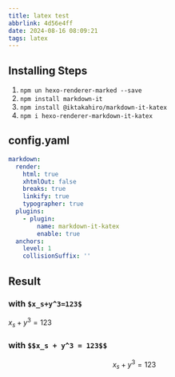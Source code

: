 ```yaml
---
title: latex test
abbrlink: 4d56e4ff
date: 2024-08-16 08:09:21
tags: latex 
---
```

## Installing Steps

1. `npm un hexo-renderer-marked --save`
2. `npm install markdown-it`
3. `npm install @iktakahiro/markdown-it-katex`
4. `npm i hexo-renderer-markdown-it-katex`

## config.yaml
```yaml
markdown:
  render:
    html: true
    xhtmlOut: false
    breaks: true
    linkify: true
    typographer: true
  plugins: 
    - plugin:
        name: markdown-it-katex
        enable: true
  anchors:
    level: 1
    collisionSuffix: ''
```
## Result
### with `$x_s+y^3=123$`
$x_s + y^3 = 123$

### with `$$x_s + y^3 = 123$$`
$$x_s + y^3 = 123$$
